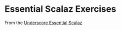 # Essential Scalaz Exercises

From the [Underscore Essential Scalaz](http://underscore.io/training/courses/advanced-scala-scalaz/)
